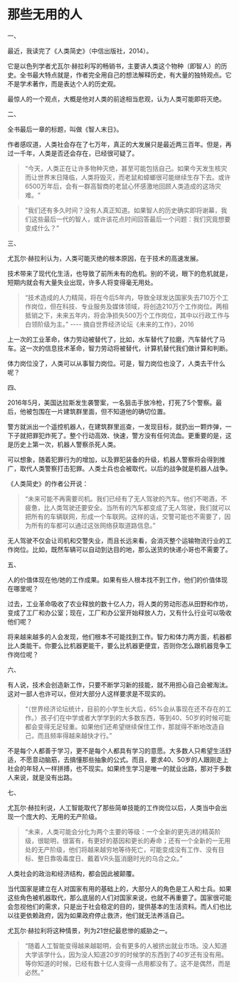 # 那些无用的人


一、

最近，我读完了《人类简史》（中信出版社，2014）。

它是以色列学者尤瓦尔·赫拉利写的畅销书，主要讲人类这个物种（即智人）的历史。全书最大特点就是，作者完全用自己的想法解释历史，有大量的独特观点。它不是学术著作，而是表达个人的历史观。

最惊人的一个观点，大概是他对人类的前途相当悲观，认为人类可能即将灭绝。

二、

全书最后一章的标题，叫做《智人末日》。

作者感叹道，人类社会存在了七万年，真正的大发展只是最近两三百年。但是，再过一千年，人类是否还会存在，已经很可疑了。

> “今天，人类正在让许多物种灭绝，甚至可能包括自己。如果今天发生核灾而让世界末日降临，人类将毁灭，而老鼠和蟑螂很可能继续生存下去。或许6500万年后，会有一群高智商的老鼠心怀感激地回顾人类造成的这场灾难。“

> ”我们还有多久时间？没有人真正知道。如果智人的历史确实即将谢幕，我们这些最后一代的智人，或许该花点时间回答最后一个问题：我们究竟想要变成什么？”

三、

尤瓦尔·赫拉利认为，人类可能灭绝的根本原因，在于技术的高速发展。

技术带来了现代化生活，也导致了前所未有的危机。别的不说，眼下的危机就是，短期内就会有大量失业出现，许多人将变得毫无用处。

> “技术造成的人力精简，将在今后5年内，导致全球发达国家失去710万个工作岗位，但在科技、专业服务及媒体领域，将创造210万个工作岗位。两相抵销之下，未来五年内，将会净损失500万个工作岗位，其中以行政工作与白领阶级为主。” ---- 摘自世界经济论坛《未来的工作》，2016

上一次的工业革命，体力劳动被替代了，比如，水车替代了拉磨，汽车替代了马车。这一次的信息技术革命，智力劳动将被替代，计算机替代我们做计算和判断。

体力岗位没了，人类可以从事智力岗位。可是，智力岗位也没了，人类去干什么呢？

四、

2016年5月，美国达拉斯发生袭警案，一名狙击手放冷枪，打死了5个警察。最后，他被包围在一片建筑群里面，但不知道他的确切位置。

警方就派出一个遥控机器人，在建筑群里巡查，一发现目标，就扔出一颗炸弹，一下子就把罪犯炸死了。整个行动高效、快速，警方没有任何流血。更重要的是，这是历史上第一次，机器人警察杀死人类。

可以想象，随着犯罪行为的增加，以及罪犯装备的升级，机器人警察将会得到推广，取代人类警察打击犯罪。人类士兵也会被取代，以后的战争就是机器人战争。

《人类简史》的作者公开说：

> “未来可能不再需要司机。我们已经有了无人驾驶的汽车。他们不喝酒，不疲惫，比人类驾驶还要安全。当所有的汽车都变成了无人驾驶，我们就可以把所有的车辆联网，形成一个车联网。这样的话，交警可能也不需要了，因为所有的车都可以通过这张网络获取道路信息。”

无人驾驶不仅会让司机和交警失业，而且长远来看，会消灭整个运输物流行业的工作岗位。比如，既然车辆可以自动到达目的地，那么送货的快递小哥也不需要了。

五、

人的价值体现在他/她的工作成果。如果有些人根本找不到工作，他们的价值体现在哪里呢？

过去，工业革命吸收了农业释放的数十亿人力，将人类的劳动形态从田野和作坊，变成了工厂和办公室；现在，工厂和办公室开始释放人力，又有什么行业可以吸收他们呢？

将来越来越多的人会发现，他们根本不可能找到工作。智力和体力两方面，机器都比人类能干。你要么比机器更能干，要么比机器更便宜，否则你怎么跟机器竞争工作岗位呢？

六、

有人说，技术会创造新工作，只要不断学习新的技能，就不用担心自己会被淘汰。这对一部人也许可以，但对大部分人这样要求是不现实的。

> “（世界经济论坛统计，目前的小学生长大后，65%会从事现在还不存在的工作。）孩子们在中学或者大学学到的大多数东西，等到40、50岁的时候可能都会变得无足轻重。如果他们还希望继续保住工作，那就得不断地改造自己，而且频率得越来越快才行。”

不是每个人都善于学习，更不是每个人都具有学习的意愿。大多数人只希望生活舒适，不愿意动脑筋，去搞懂那些抽象的公式。而且，要求40、50岁的人跟刚走上社会的年轻人一样拼搏，也不现实。如果终生学习是唯一的就业出路，那对于多数人来说，就是没有出路。

七、

尤瓦尔·赫拉利说，人工智能取代了那些简单技能的工作岗位以后，人类当中会出现一个庞大的、无用的无产阶级。

> “未来，人类可能会分化为两个主要的等级：一个全新的更先进的精英阶级，很聪明，很富有，有更好的基因和更长的寿命；还有一个全新的一无用处的无产阶级，他们将越来越穷地等待死亡，可能变成没有工作、没有目标、整日靠吸毒度日、戴着VR头盔消磨时光的乌合之众。”

人类社会的政治和经济结构，都会因此被颠覆。

当代国家是建立在人对国家有用的基础上的，大部分人的角色是工人和士兵。如果这些角色被机器取代，那么底层的人们对国家来说，也就不再重要了。国家很可能会忽视他们的需求，只是出于社会稳定的目的，提供基本的生活资料。而人们也比以往更依赖政府，因为如果政府停止救济，他们就无法养活自己。

尤瓦尔·赫拉利将这种情景，列为21世纪最悲惨的威胁之一。

> “随着人工智能变得越来越聪明，会有更多的人被挤出就业市场。没人知道大学该学什么，因为没人知道20岁的时候学的东西到了40岁还有没有用。等你知道的时候，已经有数十亿人变得一点用都没有了。这不是偶然，而是必然。”

